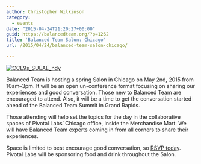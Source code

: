 ```yaml
---
author: Christopher Wilkinson
category:
  - events
date: "2015-04-24T21:20:27+00:00"
guid: https://balancedteam.org/?p=1262
title: 'Balanced Team Salon: Chicago'
url: /2015/04/24/balanced-team-salon-chicago/

---
```

[![CCE9s_SUEAE_ndy](/wp-content/uploads/2015/04/CCE9s_SUEAE_ndy.png)](https://www.eventbrite.com/e/balanced-team-salon-chicago-tickets-16435751776)

Balanced Team is hosting a spring Salon in Chicago on May 2nd, 2015 from 10am–3pm. It will be an open un-conference format focusing on sharing our experiences and good conversation. Those new to Balanced Team are encouraged to attend. Also, it will be a time to get the conversation started ahead of the Balanced Team Summit in Grand Rapids.

Those attending will help set the topics for the day in the collaborative spaces of Pivotal Labs’ Chicago office, inside the Merchandise Mart. We will have Balanced Team experts coming in from all corners to share their experiences.

Space is limited to best encourage good conversation, so [RSVP today](https://www.eventbrite.com/e/balanced-team-salon-chicago-tickets-16435751776). Pivotal Labs will be sponsoring food and drink throughout the Salon.
